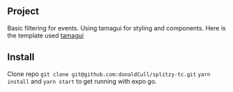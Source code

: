 ## Project

Basic filtering for events.  Using tamagui for styling and components.  Here is the template used [tamagui](https://tamagui.dev/docs/guides/expo)

## Install
Clone repo `git clone git@github.com:donaldCull/splitzy-tc.git`
`yarn install` and `yarn start` to get running with expo go.
